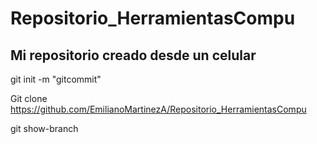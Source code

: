 # Repositorio_HerramientasCompu
<h2>Mi repositorio creado desde un celular</h2>
git init
-m "gitcommit"


Git clone https://github.com/EmilianoMartinezA/Repositorio_HerramientasCompu

git show-branch
